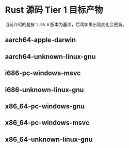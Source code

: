 # Rust 源码 Tier 1 目标产物

当前介绍的是按 `1.90.0` 版本为基准，后续如果出现变化会更新。

## aarch64-apple-darwin

## aarch64-unknown-linux-gnu

## i686-pc-windows-msvc

## i686-unknown-linux-gnu

## x86_64-pc-windows-gnu

## x86_64-pc-windows-msvc

## x86_64-unknown-linux-gnu
